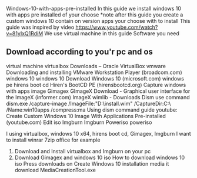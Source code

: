 Windows-10-with-apps-pre-installed
In this guide we install windows 10 with apps pre installed of your choose
*note after this guide you create a custom windows 10 contain on version apps your choose with to install
This guide was inspired by video https://www.youtube.com/watch?v=81yIxQ1RdiM
We use virtual machine in this guide
Software you need
<h2>Download according to you'r pc and os</h2>
virtual machine
virtualbox Downloads – Oracle VirtualBox
vmware Downloading and installing VMware Workstation Player (broadcom.com)
windows 10
windows 10 Download Windows 10 (microsoft.com)
windows pe
hirens boot cd Hiren's BootCD PE (hirensbootcd.org)
Capture windows with apps image
Gimagex GImageX Download - Graphical user interface for the ImageX (informer.com)
ImageX wimlib - Downloads
Dism use command dism.exe /capture-image /ImageFile:"D:\install.wim" /CaptureDir:C:\ /Name:win10apps /compress:ma
Using dism command guide youtube: Create Custom Windows 10 Image With Applications Pre-installed (youtube.com)
Edit iso
Imgburn  <a href"The Official ImgBurn Website">Imgburn</a>
Poweriso <a href"PowerISO - Create, Burn, Mount, Edit, Compress, Encrypt, Split, Extract ISO file, ISO/BIN converter, Virtual Drive, DAA File">poweriso</a>
 
I using virtualbox, windows 10 x64, hirens boot cd, Gimagex, Imgburn
I want to install winrar 7zip office for example
1.	Download and Install virtualbox and Imgburn on your pc
2.	Download Gimagex and windows 10 iso
How to download windows 10 iso
Press downloads on Create Windows 10 installation media it download MediaCreationTool.exe

